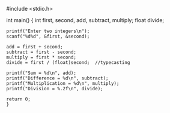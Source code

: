 #include <stdio.h>

int main()
{
    int first, second, add, subtract, multiply;
    float divide;

    printf("Enter two integers\n");
    scanf("%d%d", &first, &second);

    add = first + second;
    subtract = first - second;
    multiply = first * second;
    divide = first / (float)second;  //typecasting

    printf("Sum = %d\n", add);
    printf("Difference = %d\n", subtract);
    printf("Multiplication = %d\n", multiply);
    printf("Division = %.2f\n", divide);

    return 0;
    }
